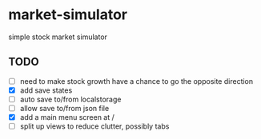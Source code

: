 # market-simulator

simple stock market simulator

## TODO
* [ ] need to make stock growth have a chance to go the opposite direction
* [x] add save states
* [ ] auto save to/from localstorage
* [ ] allow save to/from json file
* [x] add a main menu screen at /
* [ ] split up views to reduce clutter, possibly tabs
